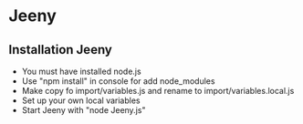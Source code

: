 # Jeeny

Installation Jeeny
------------------

* You must have installed node.js
* Use "npm install" in console for add node_modules
* Make copy fo import/variables.js and rename to import/variables.local.js
* Set up your own local variables
* Start Jeeny with "node Jeeny.js"